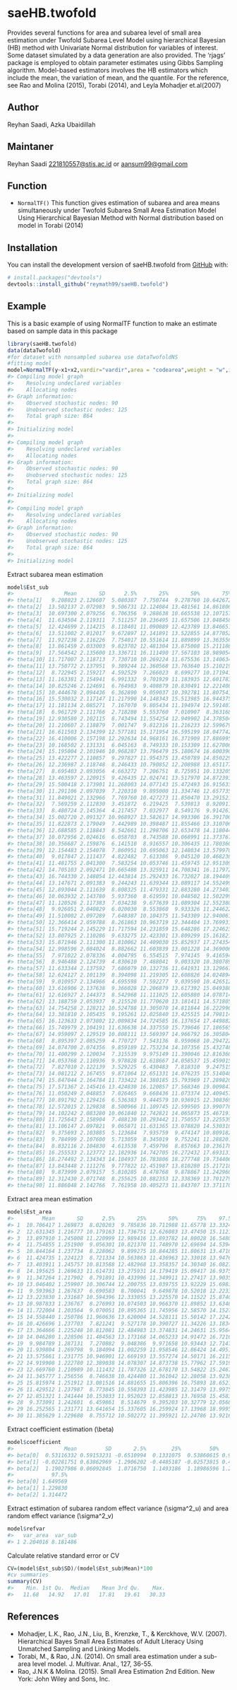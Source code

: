 
<!-- README.md is generated from README.Rmd. Please edit that file -->

# saeHB.twofold

<!-- badges: start -->

<!-- badges: end -->

Provides several functions for area and subarea level of small area
estimation under Twofold Subarea Level Model using hierarchical Bayesian
(HB) method with Univariate Normal distribution for variables of
interest. Some dataset simulated by a data generation are also provided.
The ‘rjags’ package is employed to obtain parameter estimates using
Gibbs Sampling algorithm. Model-based estimators involves the HB
estimators which include the mean, the variation of mean, and the
quantile. For the reference, see Rao and Molina (2015), Torabi (2014),
and Leyla Mohadjer et.al(2007)

## Author

Reyhan Saadi, Azka Ubaidillah

## Maintaner

Reyhan Saadi <221810557@stis.ac.id> or <aansum99@gmail.com>

## Function

  - `NormalTF()` This function gives estimation of subarea and area
    means simultaneously under Twofold Subarea Small Area Estimation
    Model Using Hierarchical Bayesian Method with Normal distribution
    based on model in Torabi (2014)

## Installation

You can install the development version of saeHB.twofold from
[GitHub](https://github.com/) with:

``` r
# install.packages("devtools")
devtools::install_github("reymath99/saeHB.twofold")
```

## Example

This is a basic example of using NormalTF function to make an estimate
based on sample data in this package

``` r
library(saeHB.twofold)
data(dataTwofold)
#for dataset with nonsampled subarea use dataTwofoldNS
#fitting model
model=NormalTF(y~x1+x2,vardir="vardir",area = "codearea",weight = "w",iter.mcmc = 10000,thin=4,burn.in = 1000,data=dataTwofold)
#> Compiling model graph
#>    Resolving undeclared variables
#>    Allocating nodes
#> Graph information:
#>    Observed stochastic nodes: 90
#>    Unobserved stochastic nodes: 125
#>    Total graph size: 864
#> 
#> Initializing model
#> 
#> Compiling model graph
#>    Resolving undeclared variables
#>    Allocating nodes
#> Graph information:
#>    Observed stochastic nodes: 90
#>    Unobserved stochastic nodes: 125
#>    Total graph size: 864
#> 
#> Initializing model
#> 
#> Compiling model graph
#>    Resolving undeclared variables
#>    Allocating nodes
#> Graph information:
#>    Observed stochastic nodes: 90
#>    Unobserved stochastic nodes: 125
#>    Total graph size: 864
#> 
#> Initializing model
```

Extract subarea mean estimation

``` r
model$Est_sub
#>                Mean       SD      2.5%       25%       50%       75%    97.5%
#> theta[1]   9.208023 2.126607  5.080387  7.750744  9.278760 10.642672 13.25681
#> theta[2]  13.502137 2.072983  9.506731 12.124084 13.481561 14.861806 17.54680
#> theta[3]  10.697300 2.079256  6.706356  9.288638 10.665538 12.107157 14.66236
#> theta[4]  11.634504 2.119311  7.511257 10.236495 11.657506 13.048458 15.73658
#> theta[5]  12.424699 2.114215  8.118401 11.090889 12.423789 13.846651 16.61556
#> theta[6]  13.511002 2.012017  9.672897 12.141891 13.522855 14.877052 17.48369
#> theta[7]  11.927238 2.116226  7.754017 10.551614 11.889899 13.363556 16.02231
#> theta[8]  13.861459 2.033003  9.823702 12.481304 13.875008 15.211186 17.89136
#> theta[9]  17.564542 2.135600 13.336711 16.111490 17.567103 18.989054 21.78565
#> theta[10] 11.717007 2.118713  7.730710 10.269224 11.675536 13.140634 15.96778
#> theta[11] 13.750772 2.137951  9.389244 12.360568 13.763640 15.210219 17.77741
#> theta[12]  8.722945 2.159217  4.592529  7.266023  8.699277 10.171941 12.89116
#> theta[13] 11.163381 2.154941  6.991332  9.701929 11.183935 12.601783 15.33923
#> theta[14] 10.825246 2.124691  6.764983  9.408879 10.830491 12.221408 14.96665
#> theta[15] 10.444678 2.094436  6.362890  9.059037 10.392781 11.807541 14.64788
#> theta[16] 15.530032 2.117147 11.217990 14.148343 15.513985 16.944375 19.50072
#> theta[17] 11.181134 2.085271  7.167070  9.805434 11.194974 12.591407 15.22375
#> theta[18]  6.961729 2.111766  2.718280  5.553760  7.010907  8.363168 11.08468
#> theta[19] 12.930580 2.102115  8.743494 11.554254 12.949902 14.378504 16.94123
#> theta[20] 11.210607 2.118879  7.001747  9.812316 11.216233 12.599679 15.32176
#> theta[21] 16.611503 2.134399 12.577181 15.171954 16.595199 18.047742 20.92898
#> theta[22] 16.410006 2.157198 12.292634 14.968161 16.371909 17.886995 20.79507
#> theta[23] 10.168502 2.131331  6.045163  8.749333 10.153309 11.627006 14.39800
#> theta[24] 15.195004 2.101946 10.968287 13.796479 15.180674 16.600390 19.09707
#> theta[25] 13.422277 2.110857  9.297827 11.954375 13.450789 14.850229 17.56655
#> theta[26] 12.236987 2.118748  8.246433 10.790852 12.208988 13.651177 16.50072
#> theta[27]  8.695403 2.093056  4.663272  7.206751  8.725951 10.133205 12.65803
#> theta[28] 13.463597 2.120915  9.426435 12.024741 13.517970 14.872393 17.66793
#> theta[29] 15.500418 2.173901 11.268003 14.077143 15.472493 16.915633 19.64286
#> theta[30] 11.291106 2.097039  7.220310  9.895000 11.334746 12.657735 15.34564
#> theta[31] 11.849021 2.132966  7.769760 10.427273 11.850470 13.291521 16.07364
#> theta[32]  7.569259 2.112830  3.451872  6.219425  7.539813  8.920911 11.73624
#> theta[33]  8.480724 2.145364  4.217457  7.032977  8.549176  9.914261 12.56197
#> theta[34] 15.002720 2.091327 10.968927 13.582617 14.993306 16.391700 18.98071
#> theta[35] 11.822873 2.179049  7.442989 10.398487 11.855466 13.310706 15.98962
#> theta[36] 12.688585 2.118843  8.542661 11.298706 12.653478 14.118044 16.82449
#> theta[37] 10.072956 2.024616  6.058703  8.743588 10.068991 11.373767 13.91117
#> theta[38] 10.356687 2.159876  6.141510  8.916557 10.306435 11.780360 14.59058
#> theta[39] 12.154483 2.154078  7.860951 10.695063 12.148034 13.579970 16.28088
#> theta[40]  9.017847 2.111437  4.822482  7.613386  9.045120 10.468236 13.03582
#> theta[41] 11.481755 2.041300  7.583254 10.053746 11.459745 12.951309 15.45247
#> theta[42] 14.705103 2.092471 10.665488 13.325911 14.708341 16.117972 18.79283
#> theta[43] 16.744330 2.148054 12.443814 15.292433 16.732027 18.194409 20.87657
#> theta[44] 13.147671 2.091383  9.244243 11.639344 13.089117 14.552499 17.37293
#> theta[45] 12.893044 2.111639  8.808325 11.479331 12.883280 14.273403 16.97681
#> theta[46] 10.063932 2.143780  5.937360  8.619591 10.048502 11.502299 14.19396
#> theta[47] 11.120526 2.117383  7.034238  9.677639 11.089304 12.552380 15.24186
#> theta[48]  9.926051 2.040829  6.020030  8.553860  9.933326 11.244622 13.98804
#> theta[49] 11.510002 2.097289  7.648387 10.104375 11.543309 12.940061 15.63274
#> theta[50] 12.366414 2.059788  8.261863 10.963719 12.344404 13.769931 16.35799
#> theta[51] 15.719244 2.145229 11.717594 14.231859 15.648286 17.224623 19.97737
#> theta[52] 13.807925 2.110286  9.633275 12.423301 13.809299 15.161821 18.02686
#> theta[53] 15.871946 2.111300 11.810062 14.409030 15.852937 17.274354 20.04687
#> theta[54] 12.998596 2.084024  8.882662 11.603839 13.001228 14.369006 17.25618
#> theta[55]  7.971022 2.078336  4.004795  6.554515  7.974145  9.416594 12.11493
#> theta[56]  8.946488 2.124739  4.830610  7.488041  9.003320 10.380789 13.06495
#> theta[57] 11.633344 2.137592  7.686079 10.132736 11.641931 13.129667 15.79647
#> theta[58] 12.624127 2.101139  8.394098 11.219305 12.608826 14.024894 16.59359
#> theta[59]  9.010957 2.134966  4.695598  7.592277  9.039590 10.426512 13.26292
#> theta[60] 13.616906 2.137638  9.366028 12.206879 13.617392 15.049380 17.86556
#> theta[61] 12.616927 2.144373  8.542968 11.111025 12.605880 14.078714 16.68637
#> theta[62] 13.188759 2.053937  9.215520 11.770620 13.181411 14.571805 17.14721
#> theta[63] 14.754258 2.128212 10.524788 13.305070 14.811844 16.222990 18.86655
#> theta[64] 13.381810 2.105435  9.195261 12.025840 13.425515 14.798114 17.49602
#> theta[65] 16.123633 2.073802 12.089834 14.724585 16.137654 17.449882 20.14857
#> theta[66] 15.749979 2.104191 11.636638 14.337550 15.739646 17.186565 19.91887
#> theta[67] 14.959097 2.129519 10.808111 13.569397 14.966792 16.305804 19.17556
#> theta[68]  8.895397 2.085259  4.770727  7.543136  8.959068 10.294722 12.89961
#> theta[69] 14.074700 2.074356  9.859189 12.753234 14.107356 15.432748 18.08804
#> theta[70] 11.400299 2.120034  7.315539  9.975149 11.390046 12.816360 15.70951
#> theta[71] 14.053768 2.110936  9.978828 12.618667 14.058537 15.459015 18.21579
#> theta[72]  7.827010 2.122139  3.529225  6.430483  7.818310  9.247515 11.89540
#> theta[73] 14.081212 2.167455  9.871064 12.651331 14.076235 15.514048 18.36000
#> theta[74] 15.847044 2.164784 11.733422 14.380185 15.793969 17.289820 20.17970
#> theta[75] 17.571367 2.145416 13.424830 16.120857 17.568346 19.009847 21.82503
#> theta[76] 11.050249 2.048853  7.026465  9.668436 11.073374 12.409457 14.96855
#> theta[77] 10.891792 2.129416  6.536383  9.444579 10.936915 12.308369 14.92330
#> theta[78] 12.572015 2.129838  8.500966 11.109745 12.599505 13.990776 16.80783
#> theta[79] 14.102242 2.083280 10.061840 12.742821 14.065873 15.467191 18.28129
#> theta[80] 11.725643 2.158904  7.488130 10.293442 11.750557 13.225539 15.90762
#> theta[81] 13.106147 2.097821  9.065871 11.631365 13.078820 14.530310 17.23644
#> theta[82]  9.375693 2.103885  5.123684  7.935759  9.474147 10.809182 13.33097
#> theta[83]  9.784999 2.107600  5.713059  8.345019  9.752241 11.288201 13.91280
#> theta[84]  8.832116 2.104830  4.613538  7.459796  8.857663 10.236178 12.91114
#> theta[85] 16.255533 2.123772 12.182936 14.742705 16.272432 17.693131 20.45841
#> theta[86] 18.274492 2.134343 14.104937 16.783806 18.277748 19.734406 22.34322
#> theta[87] 13.843448 2.111276  9.777822 12.451987 13.810280 15.217218 18.10951
#> theta[88]  9.873999 2.079157  5.810285  8.478768  9.878867 11.242960 13.87751
#> theta[89] 12.312430 2.071748  8.255625 10.882353 12.338369 13.701279 16.41247
#> theta[90] 11.886048 2.142766  7.761958 10.405273 11.843707 13.371170 15.98087
```

Extract area mean estimation

``` r
model$Est_area
#>         Mean       SD      2.5%       25%       50%      75%    97.5%
#> 1  10.706417 1.269873  8.020203  9.785836 10.711988 11.65778 13.33246
#> 2  12.631345 1.216777 10.179163 11.736751 12.626083 13.47450 15.11213
#> 3  13.897910 1.245008 11.220999 12.989416 13.893782 14.80028 16.54801
#> 4  11.754855 1.251900  9.056301 10.821370 11.748970 12.69694 14.53942
#> 5  10.844164 1.237734  8.228062  9.899275 10.844285 11.80631 13.47103
#> 6  11.424735 1.224123  8.721334 10.563863 11.436963 12.33018 13.94764
#> 7  13.403911 1.245757 10.813588 12.482968 13.358357 14.30340 16.08271
#> 8  14.195625 1.269633 11.614731 13.275931 14.179419 15.09417 16.93758
#> 9  11.347264 1.217902  8.791891 10.433996 11.349911 12.27417 13.90353
#> 10 13.046402 1.259907 10.306744 12.200755 13.039755 13.92229 15.69834
#> 11  9.593963 1.267637  6.690583  8.700041  9.649878 10.52018 12.22333
#> 12 13.223830 1.231687 10.594396 12.333055 13.225570 14.11522 15.87409
#> 13 10.987833 1.236767  8.276993 10.074503 10.966370 11.89852 13.63462
#> 14 11.722004 1.203564  9.070051 10.895365 11.745956 12.58570 14.15276
#> 15 14.558440 1.250786 11.960636 13.620004 14.528111 15.50142 17.22429
#> 16 10.426696 1.237703  7.821241  9.527178 10.390727 11.34226 13.18342
#> 17 13.364666 1.225248 10.812081 12.484983 13.374831 14.24631 15.95641
#> 18 14.046280 1.228506 11.484563 13.173168 14.065233 14.91472 16.72163
#> 19  9.984789 1.287131  7.270882  9.048386  9.971658 10.93443 12.71476
#> 20 11.939804 1.269798  9.184094 11.002259 11.958546 12.86424 14.49516
#> 21 13.575661 1.231775 10.946901 12.669193 13.557274 14.50171 16.21158
#> 22 14.919908 1.222780 12.389038 14.078307 14.873738 15.77962 17.59199
#> 23 12.669760 1.210989 10.111432 11.787326 12.678170 13.54822 15.24678
#> 24 11.345777 1.256556  8.746638 10.424480 11.361042 12.28058 13.92387
#> 25 15.815974 1.251912 13.081516 14.881655 15.806396 16.75893 18.65217
#> 26 11.429512 1.237987  8.773845 10.558393 11.423985 12.31479 13.99752
#> 27 12.851321 1.241444 10.153033 11.952023 12.858813 13.76958 15.45839
#> 28  9.373091 1.242601  6.459861  8.514679  9.395203 10.32779 12.05687
#> 29 16.252565 1.231771 13.641654 15.337605 16.259924 17.13968 18.99956
#> 30 11.385629 1.229688  8.755712 10.502272 11.395921 12.24786 13.92164
```

Extract coefficient estimation \(\beta\)

``` r
model$coefficient
#>                Mean         SD       2.5%        25%         50%       75%
#> beta[0]  0.53116332 0.59153231 -0.6510994  0.1331075  0.53860615 0.9469135
#> beta[1] -0.02281751 0.63862969 -1.2906202 -0.4485187 -0.02573815 0.4124443
#> beta[2]  1.19027986 0.06092845  1.0716750  1.1493186  1.18986596 1.2309239
#>            97.5%
#> beta[0] 1.649569
#> beta[1] 1.229830
#> beta[2] 1.314472
```

Extract estimation of subarea random effect variance \(\sigma^2_u\) and
area random effect variance \(\sigma^2_v\)

``` r
model$refvar
#>   var_area  var_sub
#> 1 2.204016 8.181486
```

Calculate relative standard error or CV

``` r
CV=(model$Est_sub$SD)/(model$Est_sub$Mean)*100
#cv summaries
summary(CV)
#>    Min. 1st Qu.  Median    Mean 3rd Qu.    Max. 
#>   11.68   14.92   17.01   17.81   19.61   30.33
```

## References

  - Mohadjer, L.K., Rao, J.N., Liu, B., Krenzke, T., & Kerckhove, W.V.
    (2007). Hierarchical Bayes Small Area Estimates of Adult Literacy
    Using Unmatched Sampling and Linking Models.
  - Torabi, M., & Rao, J.N. (2014). On small area estimation under a
    sub-area level model. J. Multivar. Anal., 127, 36-55.
  - Rao, J.N.K & Molina. (2015). Small Area Estimation 2nd Edition. New
    York: John Wiley and Sons, Inc.
